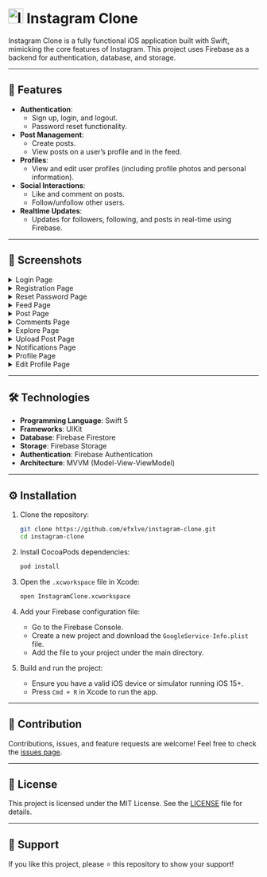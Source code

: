 <h1>
  <img src="https://github.com/user-attachments/assets/0f243549-7a76-4a98-8a23-a0bf3d7e453e" alt="Instagram Icon" width="30" />
  Instagram Clone
</h1>

Instagram Clone is a fully functional iOS application built with Swift, mimicking the core features of Instagram. This project uses Firebase as a backend for authentication, database, and storage.

---

## 🚀 Features

- **Authentication**:
    - Sign up, login, and logout.
    - Password reset functionality.
- **Post Management**:
    - Create posts.
    - View posts on a user’s profile and in the feed.
- **Profiles**:
    - View and edit user profiles (including profile photos and personal information).
- **Social Interactions**:
    - Like and comment on posts.
    - Follow/unfollow other users.
- **Realtime Updates**:
    - Updates for followers, following, and posts in real-time using Firebase.

---

## 📸 Screenshots

<details>
  <summary>Login Page</summary>
  <img width="400" alt="image" src="https://github.com/user-attachments/assets/649e86f4-b4e3-4a88-9782-cbc268daad83">
</details>

<details>
  <summary>Registration Page</summary>
    <img width="400" alt="image" src="https://github.com/user-attachments/assets/f94751fd-97c5-4a8f-bd2a-0abd06bd8328">
</details>

<details>
  <summary>Reset Password Page</summary>
    <img width="400" alt="image" src="https://github.com/user-attachments/assets/291c8554-386d-4ac9-9de5-dc3632a843ed">
</details>

<details>
  <summary>Feed Page</summary>
    <img width="400" alt="image" src="https://github.com/user-attachments/assets/54f0e12d-e650-47ed-a1b0-de01ff58d30e">
    <img width="400" alt="image" src="https://github.com/user-attachments/assets/72d66e94-54e5-4343-a674-a6b69d2a8c26">
</details>

<details>
  <summary>Post Page</summary>
    <img width="400" alt="image" src="https://github.com/user-attachments/assets/4adf24d8-c9cc-45d3-8a5a-5c3cfdb5169e">
    <img width="400" alt="image" src="https://github.com/user-attachments/assets/c70ce66b-94d6-4c4f-bfa9-4a4686881ed2">
</details>

<details>
  <summary>Comments Page</summary>
    <img width="400" alt="image" src="https://github.com/user-attachments/assets/3d4b34a7-121c-4b85-998d-64b2982f53c5">
    <img width="400" alt="image" src="https://github.com/user-attachments/assets/9655eccf-7c7a-4473-bba4-734e03ad12e5">
</details>

<details>
  <summary>Explore Page</summary>
    <img width="400" alt="image" src="https://github.com/user-attachments/assets/a5fe974f-7644-4b64-a798-d53c2d7ed952">
    <img width="400" alt="image" src="https://github.com/user-attachments/assets/094eb692-7218-419e-bffb-c020dd8ac6a3">
    <img width="400" alt="image" src="https://github.com/user-attachments/assets/807f6858-4df1-471b-a240-267ee4dd4c15">
    <img width="400" alt="image" src="https://github.com/user-attachments/assets/7e9f9169-1719-422d-9775-d1d20fecb121">
</details>

<details>
  <summary>Upload Post Page</summary>
    <img width="400" alt="image" src="https://github.com/user-attachments/assets/90c4e4c5-148d-4ae8-9062-4695b0f22e28">
    <img width="400" alt="image" src="https://github.com/user-attachments/assets/9535e334-b7d4-4dd8-9394-5909570323cf">
    <img width="400" alt="image" src="https://github.com/user-attachments/assets/f11ae3c3-2b09-4958-83fa-e96055fbd3d5">
    <img width="400" alt="image" src="https://github.com/user-attachments/assets/c2a0b719-feb7-414f-85f9-aa9e18e46e80">
    <img width="400" alt="image" src="https://github.com/user-attachments/assets/efbea597-6fff-43ae-864f-df0db05136d9">
    <img width="400" alt="image" src="https://github.com/user-attachments/assets/75530e06-8fbd-4e16-9a39-ce850ee2bc93">
</details>

<details>
  <summary>Notifications Page</summary>
    <img width="400" alt="image" src="https://github.com/user-attachments/assets/032b972e-5885-439b-8265-ee6b26966a46">
    <img width="400" alt="image" src="https://github.com/user-attachments/assets/2a6c0a86-1636-46b8-9256-9eb2ce760671">
</details>

<details>
  <summary>Profile Page</summary>
    <img width="400" alt="image" src="https://github.com/user-attachments/assets/d602130b-c411-4ab3-be62-42d50ca7eeca">
    <img width="400" alt="image" src="https://github.com/user-attachments/assets/e0d1fa6e-7c67-4a24-b91d-fc945d3611ba">
</details>

<details>
  <summary>Edit Profile Page</summary>
    <img width="400" alt="image" src="https://github.com/user-attachments/assets/32623373-3fe1-4b2f-9b3a-142dd3e2230f">
    <img width="400" alt="image" src="https://github.com/user-attachments/assets/99f653ce-e6ba-4a3d-9a3e-9c2ac0d32ae5">
</details>

---

## 🛠️ Technologies

- **Programming Language**: Swift 5
- **Frameworks**: UIKit
- **Database**: Firebase Firestore
- **Storage**: Firebase Storage
- **Authentication**: Firebase Authentication
- **Architecture**: MVVM (Model-View-ViewModel)

---

## ⚙️ Installation

1. Clone the repository:

     ```bash
     git clone https://github.com/efxlve/instagram-clone.git
     cd instagram-clone
     ```

2. Install CocoaPods dependencies:

     ```bash
     pod install
     ```

3. Open the `.xcworkspace` file in Xcode:

     ```bash
     open InstagramClone.xcworkspace
     ```

4. Add your Firebase configuration file:
     - Go to the Firebase Console.
     - Create a new project and download the `GoogleService-Info.plist` file.
     - Add the file to your project under the main directory.

5. Build and run the project:
     - Ensure you have a valid iOS device or simulator running iOS 15+.
     - Press `Cmd + R` in Xcode to run the app.

---

## 🤝 Contribution

Contributions, issues, and feature requests are welcome! Feel free to check the [issues page](https://github.com/efxlve/instagram-clone/issues).

---

## 📝 License

This project is licensed under the MIT License. See the [LICENSE](LICENSE) file for details.

---

## 🌟 Support

If you like this project, please ⭐️ this repository to show your support!